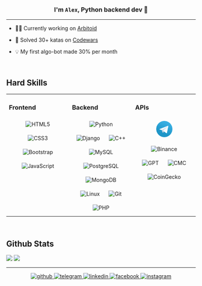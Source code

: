 ### <div align="center">I'm `Alex`, Python backend dev 🐍</div>
---
- 👨‍💻 Currently working on [Arbitoid](https://github.com/Segfaul/arbitoid)   

- 📑 Solved 30+ katas on [Codewars](https://www.codewars.com/users/Featrz)

- 💡 My first algo-bot made 30% per month

<br/>

## Hard Skills
<table><tr><td valign="top" width="33%">

### Frontend  
<div align="center">
<img style="margin: 10px" src="https://upload.wikimedia.org/wikipedia/commons/thumb/6/61/HTML5_logo_and_wordmark.svg/2048px-HTML5_logo_and_wordmark.svg.png" alt="HTML5" height="50" />  
<img style="margin: 10px" src="https://upload.wikimedia.org/wikipedia/commons/thumb/d/d5/CSS3_logo_and_wordmark.svg/1200px-CSS3_logo_and_wordmark.svg.png" alt="CSS3" height="50" />  
<img style="margin: 10px" src="https://cdn.worldvectorlogo.com/logos/bootstrap-4.svg" alt="Bootstrap" height="43" /> 
<img style="margin: 10px" src="https://upload.wikimedia.org/wikipedia/commons/thumb/9/99/Unofficial_JavaScript_logo_2.svg/2048px-Unofficial_JavaScript_logo_2.svg.png" alt="JavaScript" height="43" />
</div></td><td valign="top" width="33%">

### Backend  
<div align="center">    
<img style="margin: 10px" src="https://upload.wikimedia.org/wikipedia/commons/thumb/c/c3/Python-logo-notext.svg/800px-Python-logo-notext.svg.png" alt="Python" height="50" /> 
<img style="margin: 10px" src="https://www.djangoproject.com/m/img/logos/django-logo-negative.png" alt="Django" height="35" />   
<img style="margin: 10px" src="https://upload.wikimedia.org/wikipedia/commons/thumb/1/18/ISO_C%2B%2B_Logo.svg/1822px-ISO_C%2B%2B_Logo.svg.png" alt="C++" height="50" />  
<img style="margin: 10px" src="https://icons.iconarchive.com/icons/papirus-team/papirus-apps/512/mysql-workbench-icon.png" alt="MySQL" height="50" /> 
<img style="margin: 10px" src="https://upload.wikimedia.org/wikipedia/commons/thumb/2/29/Postgresql_elephant.svg/1985px-Postgresql_elephant.svg.png" alt="PostgreSQL" height="50" /> 
<img style="margin: 10px" src="https://cdn.icon-icons.com/icons2/2415/PNG/512/mongodb_original_logo_icon_146424.png" alt="MongoDB" height="50" />  
<img style="margin: 10px" src="https://upload.wikimedia.org/wikipedia/commons/thumb/3/35/Tux.svg/1200px-Tux.svg.png" alt="Linux" height="50" />  
<img style="margin: 10px" src="https://upload.wikimedia.org/wikipedia/commons/thumb/3/3f/Git_icon.svg/2048px-Git_icon.svg.png" alt="Git" height="50" />  
<img style="margin: 10px" src="https://upload.wikimedia.org/wikipedia/commons/thumb/2/27/PHP-logo.svg/2560px-PHP-logo.svg.png" alt="PHP" height="33" /> 

</div></td><td valign="top" width="33%">

### APIs  
<div align="center">  
<img style="margin: 10px" src="https://raw.githubusercontent.com/github/explore/80688e429a7d4ef2fca1e82350fe8e3517d3494d/topics/telegram/telegram.png" alt="Telegram" height="43" />  
<img style="margin: 10px" src="https://upload.wikimedia.org/wikipedia/commons/5/57/Binance_Logo.png" alt="Binance" height="43" />  
<img style="margin: 10px" src="https://upload.wikimedia.org/wikipedia/commons/thumb/0/04/ChatGPT_logo.svg/1024px-ChatGPT_logo.svg.png" alt="GPT" height="50" />  
<img style="margin: 10px" src="https://seeklogo.com/images/C/coinmarketcap-logo-064D167A0E-seeklogo.com.png" alt="CMC" height="50" />  
<img style="margin: 10px" src="https://static.coingecko.com/s/thumbnail-d5a7c1de76b4bc1332e48227dc1d1582c2c92721b5552aae76664eecb68345c9.png" alt="CoinGecko" height="50" />  
</div></td></tr></table>  

<br/>  

## Github Stats  
![](https://github-readme-stats.vercel.app/api?username=segfaul&show_icons=true&theme=noctis_minimus&disable_animations=true&rank_icon=github&hide_border=true)
![](https://github-readme-stats.vercel.app/api/top-langs/?username=segfaul&layout=donut&custom_title=Top%20Languages%20by%20Repo&hide_border=true&disable_animations=true&theme=noctis_minimus)
<br/>
___
<div align="center">
<a href="https://github.com/segfaul" target="_blank">
<img src=https://img.shields.io/badge/github-%2324292e.svg?&style=for-the-badge&logo=github&logoColor=white alt=github style="margin-bottom: 5px;" />
</a>
<a href="https://t.me/percoit" target="_blank">
<img src=https://img.shields.io/badge/-telegram-blue?&style=for-the-badge&logo=telegram&logoColor=white alt=telegram style="margin-bottom: 5px;" />
</a>
<a href="https://linkedin.com/in/" target="_blank">
<img src=https://img.shields.io/badge/linkedin-%231E77B5.svg?&style=for-the-badge&logo=linkedin&logoColor=white alt=linkedin style="margin-bottom: 5px;" />
</a>

<a href="https://www.codewars.com/users/Featrz" target="_blank">
<img src=https://img.shields.io/badge/-codewars-red?&style=for-the-badge&logo=codewars&logoColor=white alt=facebook style="margin-bottom: 5px;" />
</a>
<a href="https://leetcode.com/Segfaul/" target="_blank">
<img src=https://img.shields.io/badge/-leetcode-grey?&style=for-the-badge&logo=leetcode&logoColor=white alt=instagram style="margin-bottom: 5px;" />
</a>  
</div>  
<br/>

